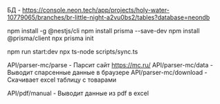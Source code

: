 БД - https://console.neon.tech/app/projects/holy-water-10779065/branches/br-little-night-a2vu0bs2/tables?database=neondb

npm install -g @nestjs/cli
npm install prisma --save-dev
npm install @prisma/client
npx prisma init

npm run start:dev
npx ts-node scripts/sync.ts

API/parser-mc/parse - Парсит сайт https://mc.ru/
API/parser-mc/data - Выводит спарсенные данные в браузере
API/parser-mc/download - Скачивает excel таблицу с товарами

API/pdf/manual - Выводит данные из pdf в excel
